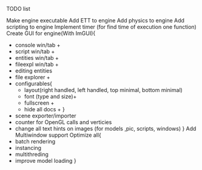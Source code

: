 TODO list

Make engine executable
Add ETT to engine
Add physics to engine
Add scripting to engine
Implement timer (for find time of execution one function)
Create GUI for engine(With ImGUI){
   * console win/tab +
   * script win/tab +
   * entities win/tab +
   * fileexpl win/tab +
   * editing entities
   * file explorer +
   * configurables{
      * layout(right handled, left handled, top minimal, bottom minimal)
      * font (type and size)+
      * fullscreen +
      * hide all docs +
   }
   * scene exporter/importer
   * counter for OpenGL calls and verticies
   * change all text hints on images (for models ,pic, scripts, windows)
}
Add Multiwindow support
Optimize all{
   * batch rendering
   * instancing
   * multithreding
   * improve model loading 
}